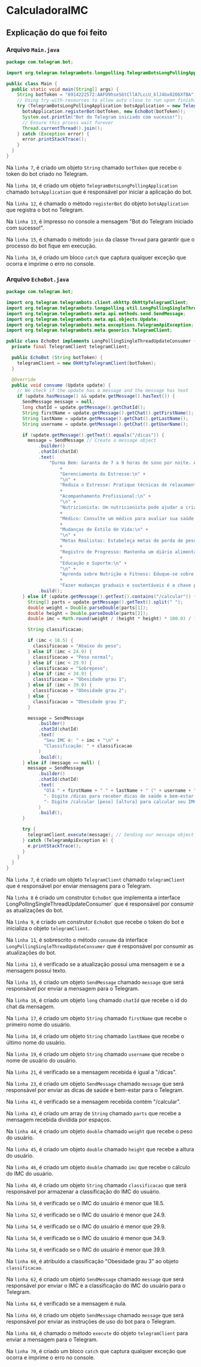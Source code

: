 # CalculadoraIMC

## Explicação do que foi feito

### Arquivo `Main.java`

````java
package com.telegram.bot;

import org.telegram.telegrambots.longpolling.TelegramBotsLongPollingApplication;

public class Main {
  public static void main(String[] args) {
    String botToken = "6914222572:AAFU9hseS6tCllA7LccU_klJ4bx02O6XfBA";
    // Using try-with-resources to allow auto close to run upon finishing
    try (TelegramBotsLongPollingApplication botsApplication = new TelegramBotsLongPollingApplication()) {
      botsApplication.registerBot(botToken, new EchoBot(botToken));
      System.out.println("Bot do Telegram iniciado com sucesso!");
      // Ensure this prcess wait forever
      Thread.currentThread().join();
    } catch (Exception error) {
      error.printStackTrace();
    }
  }
}
````

Na `linha 7`, é criado um objeto `String` chamado `botToken` que recebe o token do bot criado no Telegram.

Na `linha 10`, é criado um objeto `TelegramBotsLongPollingApplication` chamado `botsApplication` que é responsável por iniciar a aplicação do bot.

Na `linha 12`, é chamado o método `registerBot` do objeto `botsApplication` que registra o bot no Telegram.

Na `linha 13`, é impresso no console a mensagem "Bot do Telegram iniciado com sucesso!".

Na `linha 15`, é chamado o método `join` da classe `Thread` para garantir que o processo do bot fique em execução.

Na `linha 16`, é criado um bloco `catch` que captura qualquer exceção que ocorra e imprime o erro no console.

### Arquivo `EchoBot.java`

````java
package com.telegram.bot;

import org.telegram.telegrambots.client.okhttp.OkHttpTelegramClient;
import org.telegram.telegrambots.longpolling.util.LongPollingSingleThreadUpdateConsumer;
import org.telegram.telegrambots.meta.api.methods.send.SendMessage;
import org.telegram.telegrambots.meta.api.objects.Update;
import org.telegram.telegrambots.meta.exceptions.TelegramApiException;
import org.telegram.telegrambots.meta.generics.TelegramClient;

public class EchoBot implements LongPollingSingleThreadUpdateConsumer {
  private final TelegramClient telegramClient;

  public EchoBot (String botToken) {
    telegramClient = new OkHttpTelegramClient(botToken);
  }

  @Override
  public void consume (Update update) {
    // We check if the update has a message and the message has text
    if (update.hasMessage() && update.getMessage().hasText()) {
      SendMessage message = null;
      long chatId = update.getMessage().getChatId();
      String firstName = update.getMessage().getChat().getFirstName();
      String lastName = update.getMessage().getChat().getLastName();
      String username = update.getMessage().getChat().getUserName();

      if (update.getMessage().getText().equals("/dicas")) {
        message = SendMessage // Create a message object
            .builder()
            .chatId(chatId)
            .text(
                "Durma Bem: Garanta de 7 a 9 horas de sono por noite. A falta de sono pode afetar negativamente o metabolismo e aumentar o apetite.\n"
                    +
                    "Gerenciamento do Estresse:\n" +
                    "\n" +
                    "Reduza o Estresse: Pratique técnicas de relaxamento como meditação, ioga ou hobbies que goste. O estresse pode levar à alimentação emocional.\n"
                    +
                    "Acompanhamento Profissional:\n" +
                    "\n" +
                    "Nutricionista: Um nutricionista pode ajudar a criar um plano alimentar personalizado e equilibrado.\n"
                    +
                    "Médico: Consulte um médico para avaliar sua saúde geral e descartar quaisquer condições médicas que possam estar afetando seu peso.\n"
                    +
                    "Mudanças de Estilo de Vida:\n" +
                    "\n" +
                    "Metas Realistas: Estabeleça metas de perda de peso realistas e sustentáveis. Perder 0,5 a 1 kg por semana é considerado saudável.\n"
                    +
                    "Registro de Progresso: Mantenha um diário alimentar e de atividades para monitorar seu progresso e fazer ajustes conforme necessário.\n"
                    +
                    "Educação e Suporte:\n" +
                    "\n" +
                    "Aprenda sobre Nutrição e Fitness: Eduque-se sobre hábitos saudáveis e busque suporte, seja de grupos de apoio, amigos ou família.\n"
                    +
                    "Fazer mudanças graduais e sustentáveis é a chave para alcançar e manter um peso saudável. Lembre-se de que a jornada é pessoal e única, então encontre o que funciona melhor para você e seu estilo de vida.")
            .build();
      } else if (update.getMessage().getText().contains("/calcular")) {
        String[] parts = update.getMessage().getText().split(" ");
        double weight = Double.parseDouble(parts[1]);
        double height = Double.parseDouble(parts[2]);
        double imc = Math.round(weight / (height * height) * 100.0) / 100.0;

        String classificacao;

        if (imc < 18.5) {
          classificacao = "Abaixo do peso";
        } else if (imc < 24.9) {
          classificacao = "Peso normal";
        } else if (imc < 29.9) {
          classificacao = "Sobrepeso";
        } else if (imc < 34.9) {
          classificacao = "Obesidade grau 1";
        } else if (imc < 39.9) {
          classificacao = "Obesidade grau 2";
        } else {
          classificacao = "Obesidade grau 3";
        }

        message = SendMessage
            .builder()
            .chatId(chatId)
            .text(
              "Seu IMC é: " + imc + "\n" +
              "Classificação: " + classificacao
            )
            .build();
      } else if (message == null) {
        message = SendMessage
            .builder()
            .chatId(chatId)
            .text(
              "Olá " + firstName + " " + lastName + " (" + username + "), como posso te ajudar?\n" +
              "- Digite /dicas para receber dicas de saúde e bem-estar.\n" +
              "- Digite /calcular [peso] [altura] para calcular seu IMC. ex: /calcular 70 1.75"
            )
            .build();
      }

      try {
        telegramClient.execute(message); // Sending our message object to user
      } catch (TelegramApiException e) {
        e.printStackTrace();
      }
    }
  }
}
````

Na `linha 7`, é criado um objeto `TelegramClient` chamado `telegramClient` que é responsável por enviar mensagens para o Telegram.

Na `linha 8` é criado um construtor `EchoBot` que implementa a interface LongPollingSingleThreadUpdateConsumer` que é responsável por consumir as atualizações do bot.

Na `linha 9`, é criado um construtor `EchoBot` que recebe o token do bot e inicializa o objeto `telegramClient`.

Na `linha 11`, é sobrescrito o método `consume` da interface `LongPollingSingleThreadUpdateConsumer` que é responsável por consumir as atualizações do bot.

Na `linha 13`, é verificado se a atualização possui uma mensagem e se a mensagem possui texto.

Na `linha 15`, é criado um objeto `SendMessage` chamado `message` que será responsável por enviar a mensagem para o Telegram.

Na `linha 16`, é criado um objeto `long` chamado `chatId` que recebe o id do chat da mensagem.

Na `linha 17`, é criado um objeto `String` chamado `firstName` que recebe o primeiro nome do usuário.

Na `linha 18`, é criado um objeto `String` chamado `lastName` que recebe o último nome do usuário.

Na `linha 19`, é criado um objeto `String` chamado `username` que recebe o nome de usuário do usuário.

Na `linha 21`, é verificado se a mensagem recebida é igual a "/dicas".

Na `linha 23`, é criado um objeto `SendMessage` chamado `message` que será responsável por enviar as dicas de saúde e bem-estar para o Telegram.

Na `linha 41`, é verificado se a mensagem recebida contém "/calcular".

Na `linha 43`, é criado um array de `String` chamado `parts` que recebe a mensagem recebida dividida por espaços.

Na `linha 44`, é criado um objeto `double` chamado `weight` que recebe o peso do usuário.

Na `linha 45`, é criado um objeto `double` chamado `height` que recebe a altura do usuário.

Na `linha 46`, é criado um objeto `double` chamado `imc` que recebe o cálculo do IMC do usuário.

Na `linha 48`, é criado um objeto `String` chamado `classificacao` que será responsável por armazenar a classificação do IMC do usuário.

Na `linha 50`, é verificado se o IMC do usuário é menor que 18.5.

Na `linha 52`, é verificado se o IMC do usuário é menor que 24.9.

Na `linha 54`, é verificado se o IMC do usuário é menor que 29.9.

Na `linha 56`, é verificado se o IMC do usuário é menor que 34.9.

Na `linha 58`, é verificado se o IMC do usuário é menor que 39.9.

Na `linha 60`, é atribuído a classificação "Obesidade grau 3" ao objeto `classificacao`.

Na `linha 62`, é criado um objeto `SendMessage` chamado `message` que será responsável por enviar o IMC e a classificação do IMC do usuário para o Telegram.

Na `linha 64`, é verificado se a mensagem é nula.

Na `linha 66`, é criado um objeto `SendMessage` chamado `message` que será responsável por enviar as instruções de uso do bot para o Telegram.

Na `linha 68`, é chamado o método `execute` do objeto `telegramClient` para enviar a mensagem para o Telegram.

Na `linha 70`, é criado um bloco `catch` que captura qualquer exceção que ocorra e imprime o erro no console.
